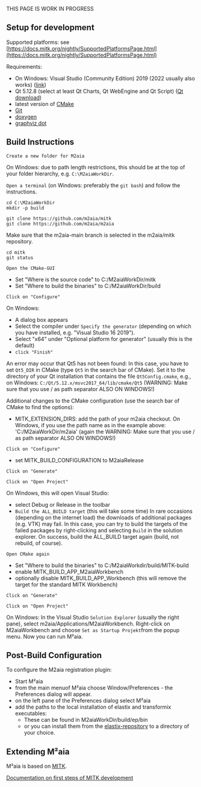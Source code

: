 THIS PAGE IS WORK IN PROGRESS

Setup for development
-----------

Supported platforms: see [https://docs.mitk.org/nightly/SupportedPlatformsPage.html](https://docs.mitk.org/nightly/SupportedPlatformsPage.html)

Requirements: 

* On Windows: Visual Studio (Community Edition) 2019 (2022 usually also works) ([link](https://visualstudio.microsoft.com/de/vs/community))
* Qt 5.12.8 (select at least Qt Charts, Qt WebEngine and Qt Script) ([Qt download](https://download.qt.io/archive/qt/5.12/5.12.8/))
* latest version of [CMake](https://cmake.org/download)
* [Git](https://git-scm.com/download/)
* [doxygen](https://www.doxygen.nl/download.html)
* [graphviz dot](https://www.graphviz.org/download/)

Build Instructions
-------------------

`Create a new folder for M2aia` 

On Windows: due to path length restrictions, this should be at the top of your folder hierarchy, e.g.
`C:\M2aiaWorkDir`.

`Open a terminal` (on Windows: preferably the `git bash`) and follow the instructions.

```
cd C:\M2aiaWorkDir
mkdir -p build

git clone https://github.com/m2aia/mitk
git clone https://github.com/m2aia/m2aia
```

Make sure that the m2aia-main branch is selected in the m2aia/mitk repository.
```
cd mitk
git status
```

`Open the CMake-GUI`

* Set "Where is the source code" to C:/M2aiaWorkDir/mitk
* Set "Where to build the binaries" to C:/M2aiaWorkDir/build

`Click on "Configure"`

On Windows:
* A dialog box appears
* Select the compiler under `Specify the generator` (depending on which you have installed, e.g. "Visual Studio 16 2019").
* Select "x64" under "Optional platform for generator" (usually this is the default)
* `click "Finish"`

An error may occur that Qt5 has not been found: In this case, you have to set `Qt5_DIR` in CMake (type `Qt5` in the search bar of CMake). Set it to the directory of your Qt installation that contains the file `Qt5Config.cmake`, e.g., on Windows: `C:/Qt/5.12.x/msvc2017_64/lib/cmake/Qt5` (WARNING: Make sure that you use / as path separator ALSO ON WINDOWS!)

Additional changes to the CMake configuration (use the search bar of CMake to find the options):

* MITK_EXTENSION_DIRS: add the path of your m2aia checkout. On Windows, if you use the path name as in the example above: 'C:/M2aiaWorkDir/m2aia' (again the WARNING: Make sure that you use / as path separator ALSO ON WINDOWS!)

`Click on "Configure"`

* set MITK_BUILD_CONFIGURATION to M2aiaRelease

`Click on "Generate"`

`Click on "Open Project"`

On Windows, this will open Visual Studio:
* select Debug or Release in the toolbar
* `Build the ALL_BUILD target` (this will take some time)
In rare occasions (depending on the internet load) the downloads of additional packages (e.g. VTK) may fail. In this case, you can try to build the targets of the failed packages by right-clicking and selecting `Build` in the solution explorer. On success, build the ALL_BUILD target again (build, not rebuild, of course).

`Open CMake again`

* Set "Where to build the binaries" to C:/M2aiaWorkdir/build/MITK-build
* enable MITK_BUILD_APP_M2aiaWorkbench
* optionally disable MITK_BUILD_APP_Workbench (this will remove the target for the standard MITK Workbench)

`Click on "Generate"`

`Click on "Open Project"`

On Windows: In the Visual Studio `Solution Explorer` (usually the right pane), select m2aia/Applications/M2aiaWorkbench. Right-click on M2aiaWorkbench and choose `Set as Startup Projekt`from the popup menu. Now you can run M²aia.

Post-Build Configuration
-------------------
To configure the M2aia registration plugin:
- Start M²aia 
- from the main menuof M²aia choose Window/Preferences - the Preferences dialog will appear.
- on the left pane of the Preferences dialog select M²aia
- add the paths to the local installation of elastix and transformix executables: 
  - These can be found in M2aiaWorkDir/build/ep/bin 
  - or you can install them from the [elastix-repository](https://github.com/SuperElastix/elastix/releases) to a directory of your choice.

Extending M²aia
-------------------
M²aia is based on [MITK](https://www.mitk.org).

[Documentation on first steps of MITK development](https://docs.mitk.org/nightly/FirstSteps.html)

